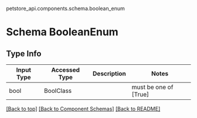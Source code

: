 petstore_api.components.schema.boolean_enum
# Schema BooleanEnum

## Type Info
Input Type | Accessed Type | Description | Notes
------------ | ------------- | ------------- | -------------
bool | BoolClass |  | must be one of [True]

[[Back to top]](#top) [[Back to Component Schemas]](../../../README.md#Component-Schemas) [[Back to README]](../../../README.md)
